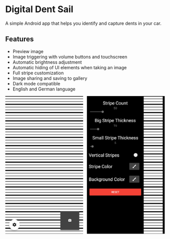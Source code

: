 # Digital Dent Sail

A simple Android app that helps you identify and capture dents in your car.

## Features

- Preview image
- Image triggering with volume buttons and touchscreen
- Automatic brightness adjustment
- Automatic hiding of UI elements when taking an image
- Full stripe customization
- Image sharing and saving to gallery
- Dark mode compatible
- English and German language

![](images/screenshots.png)
